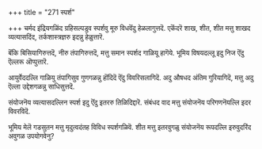 +++
title = "271 स्पर्श"

+++
चर्मद इंद्रियगळिंद ग्रहिसल्पडुव स्पर्शवु मूरु विधवॆंदु हेळलागुत्तदॆ. एकॆंदरॆ शाख, शीत, शीत मत्तु शाखद व्यत्यासदिंद, तर्कशास्त्रज्ञरु इदन्नु हेळुत्तारॆ.

बॆंकि बिसियागिरुत्तदॆ, नीरु तंपागिरुत्तदॆ, मत्तु समान स्पर्शद गाळियू हागॆये. भूमिय विषयदल्लू इदु निज ऎंदु ऎल्लरू ऒप्पुत्तारॆ.

आयुर्वेददल्लि गाळियु तंपागिसुव गुणगळन्नु हॊंदिदॆ ऎंदु विवरिसलागिदॆ. अदु औषधद अंतिम गुरियागिदॆ, मत्तु अदु ऎल्ला उद्देशगळन्नु साधिसुत्तदॆ.

संयोजनॆय व्यत्यासदल्लिन स्पर्श इदु ऎंदु इतररु तिळिदिद्दारॆ. संबंधद वाद मत्तु संयोजनॆय परिगणनॆयल्लि इदर विवरविदॆ.

भूमिय मेलॆ गडसुतन मत्तु मृदुत्वदंतह विविध स्पर्शगळिवॆ. शीत मत्तु इतरवुगळु संयोजनॆय रूपदल्लि इरुवुदरिंद अवुगळ उपयोगवेनु?

